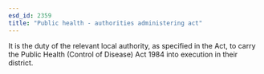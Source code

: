 ```yaml
---
esd_id: 2359
title: "Public health - authorities administering act"
---
```


It is the duty of the relevant local authority, as specified in the Act,  to carry the Public Health (Control of Disease) Act 1984 into execution in their district. 

